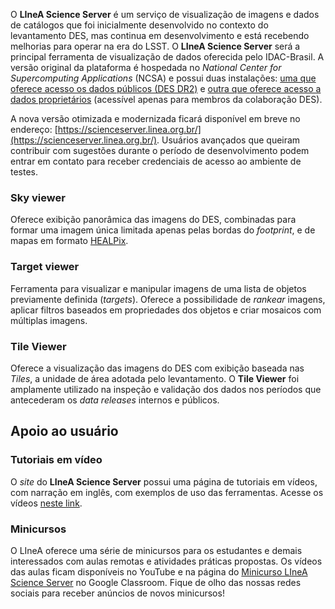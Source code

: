 
O **LIneA Science Server** é um serviço de visualização de imagens e dados de catálogos que foi inicialmente desenvolvido no contexto do levantamento DES, mas continua em desenvolvimento e está recebendo melhorias para operar na era do LSST. O **LIneA Science Server** será a principal ferramenta de visualização de dados oferecida pelo IDAC-Brasil. A versão original da plataforma é hospedada no _National Center for Supercomputing Applications_ (NCSA) e possui duas instalações: [uma que oferece acesso os dados públicos (DES DR2)](https://desportal2.cosmology.illinois.edu/) e [outra que oferece acesso a dados proprietários](https://desportal.cosmology.illinois.edu/) (acessível apenas para membros da colaboração DES). 

A nova versão otimizada e modernizada ficará disponível em breve no endereço: [https://scienceserver.linea.org.br/](https://scienceserver.linea.org.br/). Usuários avançados que queiram contribuir com sugestões durante o período de desenvolvimento podem entrar em contato para receber credenciais de acesso ao ambiente de testes.  

### Sky viewer
Oferece exibição panorâmica das imagens do DES, combinadas para formar uma imagem única limitada apenas pelas bordas do _footprint_, e de mapas em formato [HEALPix](https://healpix.sourceforge.io/).  

### Target viewer
Ferramenta para visualizar e manipular imagens de uma lista de objetos previamente definida (_targets_). Oferece a possibilidade de _rankear_ imagens, aplicar filtros baseados em propriedades dos objetos e criar mosaicos com múltiplas imagens. 

### Tile Viewer
Oferece a visualização das imagens do DES com exibição baseada nas _Tiles_, a unidade de área adotada pelo levantamento. O **Tile Viewer** foi amplamente utilizado na inspeção e validação dos dados nos períodos que antecederam os _data releases_ internos e públicos.


## Apoio ao usuário

### Tutoriais em vídeo
O _site_ do **LIneA Science Server** possui uma página de tutoriais em vídeos, com narração em inglês, com exemplos de uso das ferramentas. Acesse os vídeos [neste link](https://desportal2.cosmology.illinois.edu/tutorials).  

### Minicursos
O LIneA oferece uma série de minicursos para os estudantes e demais interessados com aulas remotas e atividades práticas propostas. Os vídeos das aulas ficam disponíveis no YouTube e na página do [Minicurso LIneA Science Server](https://classroom.google.com/c/NDkzMTA0MzEyODA1/m/NDcyNjUxMDQxNTAw/details) no Google Classroom. Fique de olho das nossas redes sociais para receber anúncios de novos minicursos! 